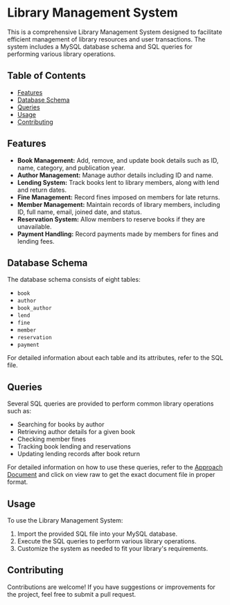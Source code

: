 # Library Management System

This is a comprehensive Library Management System designed to facilitate efficient management of library resources and user transactions. The system includes a MySQL database schema and SQL queries for performing various library operations.

## Table of Contents

- [Features](#features)
- [Database Schema](#database-schema)
- [Queries](#queries)
- [Usage](#usage)
- [Contributing](#contributing)

## Features

- **Book Management:** Add, remove, and update book details such as ID, name, category, and publication year.
- **Author Management:** Manage author details including ID and name.
- **Lending System:** Track books lent to library members, along with lend and return dates.
- **Fine Management:** Record fines imposed on members for late returns.
- **Member Management:** Maintain records of library members, including ID, full name, email, joined date, and status.
- **Reservation System:** Allow members to reserve books if they are unavailable.
- **Payment Handling:** Record payments made by members for fines and lending fees.

## Database Schema

The database schema consists of eight tables:
- `book`
- `author`
- `book_author`
- `lend`
- `fine`
- `member`
- `reservation`
- `payment`

For detailed information about each table and its attributes, refer to the SQL file.

## Queries

Several SQL queries are provided to perform common library operations such as:
- Searching for books by author
- Retrieving author details for a given book
- Checking member fines
- Tracking book lending and reservations
- Updating lending records after book return

For detailed information on how to use these queries, refer to the [Approach Document](approach.docx) and click on view raw to get the exact document file in proper format.

## Usage

To use the Library Management System:
1. Import the provided SQL file into your MySQL database.
2. Execute the SQL queries to perform various library operations.
3. Customize the system as needed to fit your library's requirements.

## Contributing

Contributions are welcome! If you have suggestions or improvements for the project, feel free to submit a pull request.
